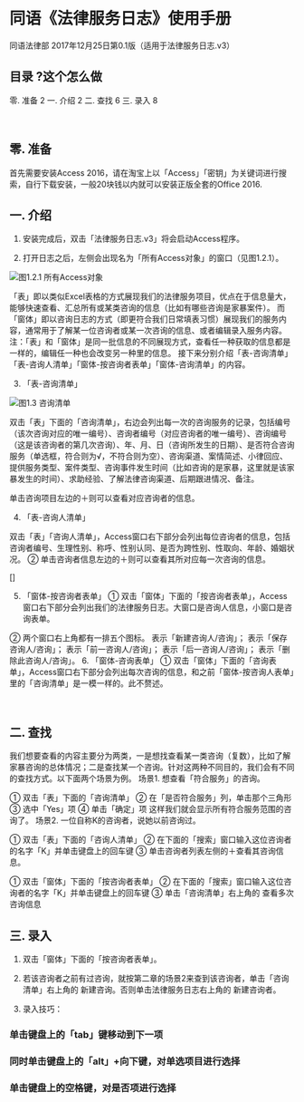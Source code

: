 # 同语《法律服务日志》使用手册

同语法律部
2017年12月25日第0.1版（适用于法律服务日志.v3）

## 目录 ?这个怎么做
零.	准备	2
一.	介绍	2
二.	查找	6
三.	录入	8

 
## 零.	准备
首先需要安装Access 2016，请在淘宝上以「Access」「密钥」为关键词进行搜索，自行下载安装，一般20块钱以内就可以安装正版全套的Office 2016.


## 一.	介绍
1. 安装完成后，双击「法律服务日志.v3」将会启动Access程序。
 
2. 打开日志之后，左侧会出现名为「所有Access对象」的窗口（见图1.2.1）。
 
![图1.2.1 所有Access对象](https://i2.wp.com/showeryhecom.files.wordpress.com/2017/12/e5afb9e8b1a1.jpg)

「表」即以类似Excel表格的方式展现我们的法律服务项目，优点在于信息量大，能够快速查看、汇总所有或某类咨询的信息（比如有哪些咨询是家暴案件）。
而「窗体」即以咨询日志的方式（即更符合我们日常填表习惯）展现我们的服务内容，通常用于了解某一位咨询者或某一次咨询的信息、或者编辑录入服务内容。
注：「表」和「窗体」是同一批信息的不同展现方式，查看任一种获取的信息都是一样的，编辑任一种也会改变另一种里的信息。
接下来分别介绍「表-咨询清单」「表-咨询人清单」「窗体-按咨询者表单」「窗体-咨询清单」的内容。

3.	「表-咨询清单」

![图1.3 咨询清单](https://i0.wp.com/showeryhecom.files.wordpress.com/2017/12/1-3-1.jpg)

双击「表」下面的「咨询清单」，右边会列出每一次的咨询服务的记录，包括编号（该次咨询对应的唯一编号）、咨询者编号（对应咨询者的唯一编号）、咨询编号（这是该咨询者的第几次咨询）、年、月、日（咨询所发生的日期）、是否符合咨询服务（单选框，符合则为√，不符合则为空）、咨询渠道、案情简述、小律回应、提供服务类型、案件类型、咨询事件发生时间（比如咨询的是家暴，这里就是该家暴发生的时间）、求助经验、了解法律咨询渠道、后期跟进情况、备注。

单击咨询项目左边的＋则可以查看对应咨询者的信息。

4.	「表-咨询人清单」


双击「表」「咨询人清单」，Access窗口右下部分会列出每位咨询者的信息，包括咨询者编号、生理性别、称呼、性别认同、是否为跨性别、性取向、年龄、婚姻状况。
②	单击咨询者信息左边的＋则可以查看其所对应每一次咨询的信息。

 []

5.	「窗体-按咨询者表单」
①	双击「窗体」下面的「按咨询者表单」，Access窗口右下部分会列出我们的法律服务日志。大窗口是咨询人信息，小窗口是咨询表单。
 
②	两个窗口右上角都有一排五个图标。
 表示「新建咨询人/咨询」； 表示「保存咨询人/咨询」； 表示「前一咨询人/咨询」； 表示「后一咨询人/咨询」； 表示「删除此咨询人/咨询」。
6.	「窗体-咨询表单」
①	双击「窗体」下面的「咨询表单」，Access窗口右下部分会列出每次咨询的信息，和之前「窗体-按咨询人表单」里的「咨询清单」是一模一样的。此不赘述。

 
## 二.	查找
我们想要查看的内容主要分为两类，一是想找查看某一类咨询（复数），比如了解家暴咨询的总体情况；二是查找某一个咨询。针对这两种不同目的，我们会有不同的查找方式。以下面两个场景为例。
场景1.		想查看「符合服务」的咨询。
 
①	双击「表」下面的「咨询清单」
②	在「是否符合服务」列，单击那个三角形
③	选中「Yes」项
④	单击「确定」项
这样我们就会显示所有符合服务范围的咨询了。
场景2.		一位自称K的咨询者，说她以前咨询过。
 
①	双击「表」下面的「咨询人清单」
②	在下面的「搜索」窗口输入这位咨询者的名字「K」并单击键盘上的回车键
③	单击咨询者列表左侧的＋查看其咨询信息。
 
①	双击「窗体」下面的「按咨询者表单」
②	在下面的「搜索」窗口输入这位咨询者的名字「K」并单击键盘上的回车键
③	单击「咨询清单」右上角的 查看多次咨询信息 

## 三.	录入
1.	双击「窗体」下面的「按咨询者表单」。
 
2.	若该咨询者之前有过咨询，就按第二章的场景2来查到该咨询者，单击「咨询清单」右上角的 新建咨询。否则单击法律服务日志右上角的 新建咨询者。
3.	录入技巧：
###	单击键盘上的「tab」键移动到下一项
###	同时单击键盘上的「alt」+向下键，对单选项目进行选择
###	单击键盘上的空格键，对是否项进行选择
 
